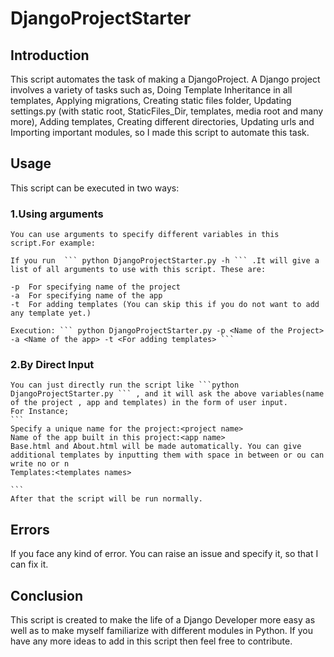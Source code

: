 # DjangoProjectStarter

## Introduction
This script automates the task of making a DjangoProject. A Django project involves a variety of tasks such as, Doing Template Inheritance in all templates, Applying migrations, Creating static files folder, Updating settings.py (with static root, StaticFiles_Dir, templates, media root and many more), Adding templates, Creating different directories, Updating urls and Importing important modules, so I made this script to automate this task.

## Usage
This script can be executed in two ways:

### 1.Using arguments
    You can use arguments to specify different variables in this script.For example:
     
    If you run  ``` python DjangoProjectStarter.py -h ``` .It will give a list of all arguments to use with this script. These are:
    
    -p  For specifying name of the project
    -a  For specifying name of the app 
    -t  For adding templates (You can skip this if you do not want to add any template yet.)
    
    Execution: ``` python DjangoProjectStarter.py -p <Name of the Project> -a <Name of the app> -t <For adding templates> ```
    
### 2.By Direct Input
    
    You can just directly run the script like ```python DjangoProjectStarter.py ``` , and it will ask the above variables(name of the project , app and templates) in the form of user input.
    For Instance;
    ```
    Specify a unique name for the project:<project name>
    Name of the app built in this project:<app name>
    Base.html and About.html will be made automatically. You can give additional templates by inputting them with space in between or ou can write no or n
    Templates:<templates names>
    
    ```
    After that the script will be run normally.
## Errors
  If you face any kind of error. You can raise an issue and specify it, so that I can fix it.
## Conclusion
   This script is created to make the life of a Django Developer more easy as well as to make myself familiarize with different modules in Python. If you have any more ideas to add in this script then feel free to contribute.
    
